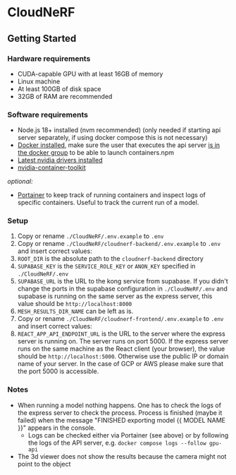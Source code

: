 # CloudNeRF

## Getting Started

### Hardware requirements

- CUDA-capable GPU with at least 16GB of memory
- Linux machine
- At least 100GB of disk space
- 32GB of RAM are recommended

### Software requirements

- Node.js 18+ installed (nvm recommended) (only needed if starting api server separately, if using docker compose this is not necessary)
- [Docker installed](https://docs.docker.com/engine/install/ubuntu/), make sure the user that executes the api server [is in the docker group](https://docs.docker.com/engine/install/linux-postinstall/) to be able to launch containers.npm
- [Latest nvidia drivers installed](https://docs.nvidia.com/datacenter/tesla/tesla-installation-notes/index.html)
- [nvidia-container-toolkit](https://docs.nvidia.com/datacenter/cloud-native/container-toolkit/latest/install-guide.html)

_optional:_
- [Portainer](https://docs.portainer.io/start/install-ce/server/docker/linux) to keep track of running containers and inspect logs of specific containers. Useful to track the current run of a model. 

### Setup

1. Copy or rename `./CloudNeRF/.env.example` to `.env`
2. Copy or rename `./CloudNeRF/cloudnerf-backend/.env.example` to `.env` and insert correct values:
  1. `ROOT_DIR` is the absolute path to the `cloudnerf-backend` directory
  2. `SUPABASE_KEY` is the `SERVICE_ROLE_KEY` or `ANON_KEY` specified in `./CloudNeRF/.env`
  3. `SUPABASE_URL` is the URL to the kong service from supabase. If you didn't change the ports in the supabase configuration in `./CloudNeRF/.env` and supabase is running on the same server as the express server, this value should be `http://localhost:8000`
  4. `MESH_RESULTS_DIR_NAME` can be left as is.
3. Copy or rename `./CloudNeRF/cloudnerf-frontend/.env.example` to `.env` and insert correct values:
  1. `REACT_APP_API_ENDPOINT_URL` is the URL to the server where the express server is running on. The server runs on port 5000. If the express server runs on the same machine as the React client (your browser), the value should be `http://localhost:5000`. Otherwise use the public IP or domain name of your server. In the case of GCP or AWS please make sure that the port 5000 is accessible.


### Notes

- When running a model nothing happens. One has to check the logs of the express server to check the process. Process is finished (maybe it failed) when the message "FINISHED exporting model {{ MODEL NAME }}" appears in the console.
  - Logs can be checked either via Portainer (see above) or by following the logs of the API server, e.g. `docker compose logs --follow gpu-api` 
- The 3d viewer does not show the results because the camera might not point to the object
